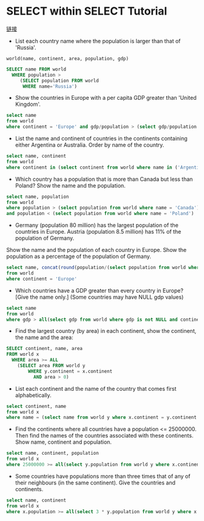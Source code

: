 # SELECT within SELECT Tutorial

[链接](https://napier.sqlzoo.net/wiki/SELECT_within_SELECT_Tutorial)

- List each country name where the population is larger than that of 'Russia'.

`world(name, continent, area, population, gdp)`

```sql
SELECT name FROM world
  WHERE population >
     (SELECT population FROM world
      WHERE name='Russia')
```

- Show the countries in Europe with a per capita GDP greater than 'United Kingdom'.

```sql
select name
from world
where continent = 'Europe' and gdp/population > (select gdp/population from world where name = 'United Kingdom')
```

- List the name and continent of countries in the continents containing either Argentina or Australia. Order by name of the country.

```sql
select name, continent
from world
where continent in (select continent from world where name in ('Argentina', 'Australia')) order by name
```

- Which country has a population that is more than Canada but less than Poland? Show the name and the population.

```sql
select name, population
from world
where population > (select population from world where name = 'Canada')
and population < (select population from world where name = 'Poland')
```

- Germany (population 80 million) has the largest population of the countries in Europe. Austria (population 8.5 million) has 11% of the population of Germany.

Show the name and the population of each country in Europe. Show the population as a percentage of the population of Germany.

```sql
select name, concat(round(population/(select population from world where name = 'Germany') * 100), '%')
from world
where continent = 'Europe'
```

- Which countries have a GDP greater than every country in Europe? [Give the name only.] (Some countries may have NULL gdp values)

```sql
select name
from world
where gdp > all(select gdp from world where gdp is not NULL and continent = 'Europe')
```

- Find the largest country (by area) in each continent, show the continent, the name and the area:

```sql
SELECT continent, name, area
FROM world x
  WHERE area >= ALL
    (SELECT area FROM world y
        WHERE y.continent = x.continent
          AND area > 0)
```

- List each continent and the name of the country that comes first alphabetically.

```sql
select continent, name
from world x
where name = (select name from world y where x.continent = y.continent order by name limit 1)
```

- Find the continents where all countries have a population <= 25000000. Then find the names of the countries associated with these continents. Show name, continent and population.

```sql
select name, continent, population
from world x
where 25000000 >= all(select y.population from world y where x.continent = y.continent and population > 0)
```

- Some countries have populations more than three times that of any of their neighbours (in the same continent). Give the countries and continents.

```sql
select name, continent
from world x
where x.population >= all(select 3 * y.population from world y where x.continent = y.continent and x.name != y.name)
```
